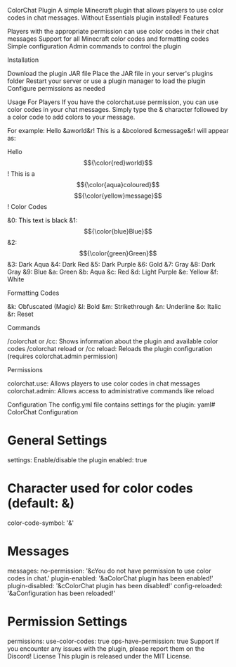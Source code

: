 ColorChat Plugin
A simple Minecraft plugin that allows players to use color codes in chat messages. Without Essentials plugin installed!
Features

Players with the appropriate permission can use color codes in their chat messages
Support for all Minecraft color codes and formatting codes
Simple configuration
Admin commands to control the plugin

Installation

Download the plugin JAR file
Place the JAR file in your server's plugins folder
Restart your server or use a plugin manager to load the plugin
Configure permissions as needed

Usage
For Players
If you have the colorchat.use permission, you can use color codes in your chat messages.
Simply type the & character followed by a color code to add colors to your message.

For example:
Hello &aworld&r! This is a &bcolored &cmessage&r!
will appear as:

Hello $${\color{red}world}$$! This is a $${\color{aqua}coloured}$$ $${\color{yellow}message}$$!
Color Codes

&0: <span style="color:#000000">This text is black</span>
&1: $${\color{blue}Blue}$$
&2: $${\color{green}Green}$$
&3: Dark Aqua
&4: Dark Red
&5: Dark Purple
&6: Gold
&7: Gray
&8: Dark Gray
&9: Blue
&a: Green
&b: Aqua
&c: Red
&d: Light Purple
&e: Yellow
&f: White

Formatting Codes

&k: Obfuscated (Magic)
&l: Bold
&m: Strikethrough
&n: Underline
&o: Italic
&r: Reset

Commands

/colorchat or /cc: Shows information about the plugin and available color codes
/colorchat reload or /cc reload: Reloads the plugin configuration (requires colorchat.admin permission)

Permissions

colorchat.use: Allows players to use color codes in chat messages
colorchat.admin: Allows access to administrative commands like reload

Configuration
The config.yml file contains settings for the plugin:
yaml# ColorChat Configuration

# General Settings
settings:
 Enable/disable the plugin
  enabled: true
  
  # Character used for color codes (default: &)
  color-code-symbol: '&'
  
# Messages
messages:
  no-permission: '&cYou do not have permission to use color codes in chat.'
  plugin-enabled: '&aColorChat plugin has been enabled!'
  plugin-disabled: '&cColorChat plugin has been disabled!'
  config-reloaded: '&aConfiguration has been reloaded!'

# Permission Settings
permissions:
    use-color-codes: true
    ops-have-permission: true
Support
If you encounter any issues with the plugin, please report them on the Discord! 
License
This plugin is released under the MIT License.
